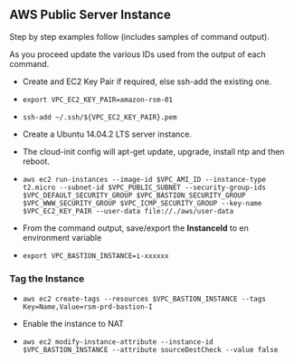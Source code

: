 ## AWS Public Server Instance

Step by step examples follow (includes samples of command output).

As you proceed update the various IDs used from the output of each command.

- Create and EC2 Key Pair if required, else ssh-add the existing one.
- `export VPC_EC2_KEY_PAIR=amazon-rsm-01`
- `ssh-add ~/.ssh/${VPC_EC2_KEY_PAIR}.pem`
- Create a Ubuntu 14.04.2 LTS server instance.
- The cloud-init config will apt-get update, upgrade, install ntp and then reboot.
- `aws ec2 run-instances --image-id $VPC_AMI_ID --instance-type t2.micro --subnet-id $VPC_PUBLIC_SUBNET --security-group-ids $VPC_DEFAULT_SECURITY_GROUP $VPC_BASTION_SECURITY_GROUP $VPC_WWW_SECURITY_GROUP $VPC_ICMP_SECURITY_GROUP --key-name $VPC_EC2_KEY_PAIR --user-data file://./aws/user-data`

- From the command output, save/export the **InstanceId** to en environment variable
- `export VPC_BASTION_INSTANCE=i-xxxxxx`

### Tag the Instance
- `aws ec2 create-tags --resources $VPC_BASTION_INSTANCE --tags Key=Name,Value=rsm-prd-bastion-I`

- Enable the instance to NAT
- `aws ec2 modify-instance-attribute --instance-id $VPC_BASTION_INSTANCE --attribute sourceDestCheck --value false`
